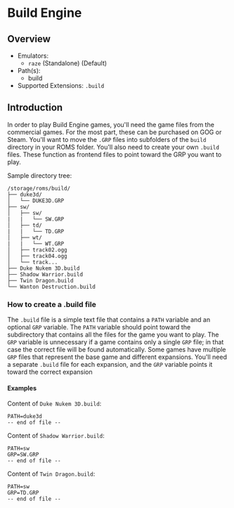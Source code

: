 # Build Engine

## Overview

- Emulators: 
  - `raze` (Standalone) (Default)
- Path(s): 
  - build
- Supported Extensions: `.build`

## Introduction

In order to play Build Engine games, you'll need the game files from the commercial games. For the most part, these can be purchased on GOG or Steam. You'll want to move the `.GRP` files into subfolders of the `build` directory in your ROMS folder. You'll also need to create your own `.build` files. These function as frontend files to point toward the GRP you want to play.

Sample directory tree:

```
/storage/roms/build/
├── duke3d/
│   └── DUKE3D.GRP
├── sw/
│   ├── sw/
|   |   └── SW.GRP
│   ├── td/
|   |   └── TD.GRP
│   ├── wt/
|   |   └── WT.GRP
│   ├── track02.ogg
│   ├── track04.ogg
│   └── track...
├── Duke Nukem 3D.build
├── Shadow Warrior.build
├── Twin Dragon.build
└── Wanton Destruction.build
```

### How to create a .build file

The `.build` file is a simple text file that contains a `PATH` variable and an optional `GRP` variable. The `PATH` variable should point toward the subdirectory that contains all the files for the game you want to play. The `GRP` variable is unnecessary if a game contains only a single `GRP` file; in that case the correct file will be found automatically. Some games have multiple `GRP` files that represent the base game and different expansions. You'll need a separate `.build` file for each expansion, and the `GRP` variable points it toward the correct expansion

#### Examples

Content of `Duke Nukem 3D.build`:
```
PATH=duke3d
-- end of file --
```

Content of `Shadow Warrior.build`:
```
PATH=sw
GRP=SW.GRP
-- end of file --
```

Content of `Twin Dragon.build`:
```
PATH=sw
GRP=TD.GRP
-- end of file --
```
